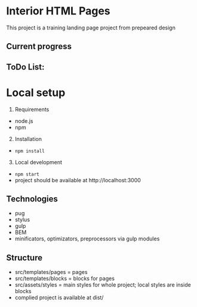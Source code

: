 # Interior HTML Pages

This project is a training landing page project from prepeared design

## Current progress


## ToDo List:


# Local setup

1. Requirements

- node.js
- npm

2. Installation

- `npm install`

3. Local development

- `npm start`
- project should be available at http://localhost:3000

## Technologies

- pug
- stylus
- gulp
- BEM
- minificators, optimizators, preprocessors via gulp modules

## Structure

- src/templates/pages = pages
- src/templates/blocks = blocks for pages
- src/assets/styles = main styles for whole project; local styles are inside blocks
- complied project is available at dist/
